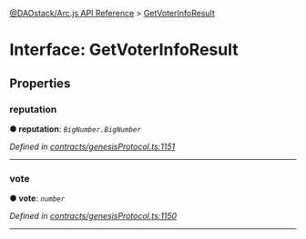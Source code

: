 [@DAOstack/Arc.js API Reference](../README.md) > [GetVoterInfoResult](../interfaces/getvoterinforesult.md)



# Interface: GetVoterInfoResult


## Properties
<a id="reputation"></a>

###  reputation

**●  reputation**:  *`BigNumber.BigNumber`* 

*Defined in [contracts/genesisProtocol.ts:1151](https://github.com/daostack/arc.js/blob/6909d59/lib/contracts/genesisProtocol.ts#L1151)*





___

<a id="vote"></a>

###  vote

**●  vote**:  *`number`* 

*Defined in [contracts/genesisProtocol.ts:1150](https://github.com/daostack/arc.js/blob/6909d59/lib/contracts/genesisProtocol.ts#L1150)*





___


